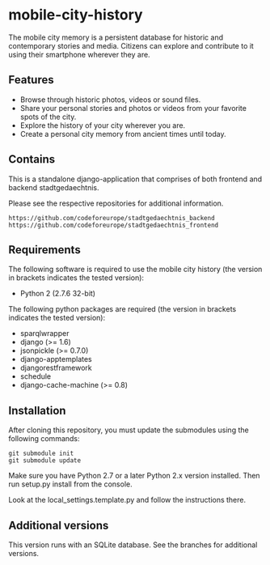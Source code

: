 mobile-city-history
===================
The mobile city memory is a persistent database for historic and contemporary stories and media. Citizens can explore and contribute to it using their smartphone wherever they are.

Features
--------
- Browse through historic photos, videos or sound files.
- Share your personal stories and photos or videos from your favorite spots of the city.
- Explore the history of your city wherever you are.
- Create a personal city memory from ancient times until today.

Contains
--------
This is a standalone django-application that comprises of both frontend and backend stadtgedaechtnis.

Please see the respective repositories for additional information.
```
https://github.com/codeforeurope/stadtgedaechtnis_backend
https://github.com/codeforeurope/stadtgedaechtnis_frontend
```

Requirements
------------
The following software is required to use the mobile city history (the version in brackets indicates the tested version):
- Python 2 (2.7.6 32-bit)

The following python packages are required (the version in brackets indicates the tested version):
- sparqlwrapper
- django (>= 1.6)
- jsonpickle (>= 0.7.0)
- django-apptemplates
- djangorestframework
- schedule
- django-cache-machine (>= 0.8)

Installation
------------
After cloning this repository, you must update the submodules using the following commands:

```
git submodule init
git submodule update
```

Make sure you have Python 2.7 or a later Python 2.x version installed. Then run setup.py install from the console.

Look at the local_settings.template.py and follow the instructions there.

Additional versions
-------------------
This version runs with an SQLite database. See the branches for additional versions.